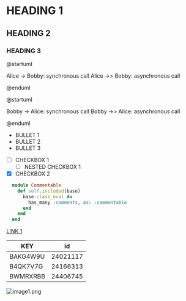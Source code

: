 # HEADING 1

## HEADING 2

### HEADING 3

@startuml

Alice -> Bobby: synchronous call
Alice ->> Bobby: asynchronous call

@enduml

@startuml

Bobby -> Alice: synchronous call
Bobby ->> Alice: asynchronous call

@enduml

- BULLET 1
- BULLET 2
- BULLET 3

- [ ] CHECKBOX 1
  - [ ] NESTED CHECKBOX 1
- [x] CHECKBOX 2

```ruby
  module Commentable   
    def self.included(base)     
      base.class_eval do       
        has_many :comments, as: :commentable     
      end   
    end
  end
```

[LINK 1](https://example.com)

| KEY      | id       |
|----------|----------|
| BAKG4W9U | 24021117 |
| B4QK7V7G | 24166313 |
| BWMRXRBB | 24406745 |

![image1.png](:storage/aae882e4-03a3-43d5-83c3-4612fe16c743/4a8047fa.png)

